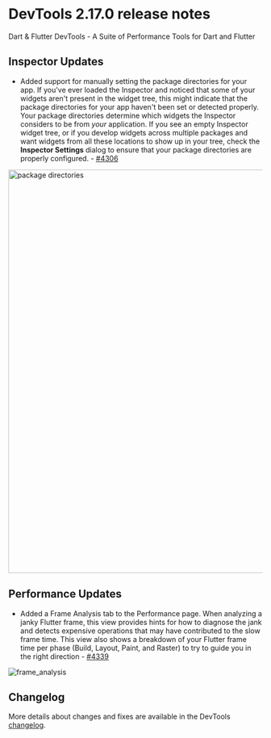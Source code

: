 # DevTools 2.17.0 release notes

Dart & Flutter DevTools - A Suite of Performance Tools for Dart and Flutter

## Inspector Updates
* Added support for manually setting the package directories for your app.
  If you've ever loaded the Inspector and noticed that some of your widgets
  aren't present in the widget tree, this might indicate that the package directories
  for your app haven't been set or detected properly.
  Your package directories determine which widgets
  the Inspector considers to be from _your_ application.
  If you see an empty Inspector widget tree,
  or if you develop widgets across multiple packages 
  and want widgets from all these locations to show up in your tree,
  check the **Inspector Settings** dialog to ensure that your package
  directories are properly
  configured. - [#4306](https://github.com/flutter/devtools/pull/4306)
  
<img
  alt="package directories"
  src="{{site.url}}/development/tools/devtools/release-notes/images-2.17.0/package_directories.png"
  width="800"
/>

## Performance Updates
* Added a Frame Analysis tab to the Performance page. When analyzing a janky Flutter frame,
  this view provides hints for how to diagnose the jank and detects expensive operations
  that may have contributed to the slow frame time. This view also shows a breakdown of
  your Flutter frame time per phase (Build, Layout, Paint, and Raster) to try to guide
  you in the right direction - [#4339](https://github.com/flutter/devtools/pull/4339)

![frame_analysis]({{site.url}}/development/tools/devtools/release-notes/images-2.17.0/frame_analysis.png "frame analysis")

## Changelog
More details about changes and fixes are available in the DevTools
[changelog](https://github.com/flutter/devtools/blob/master/CHANGELOG.md).
